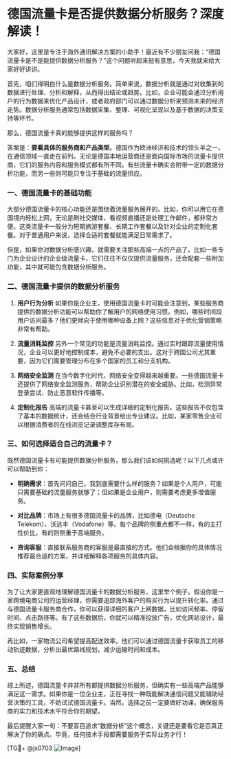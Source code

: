 # 德国流量卡是否提供数据分析服务？深度解读！

大家好，这里是专注于海外通讯解决方案的小助手！最近有不少朋友问我：“德国流量卡是不是能提供数据分析服务？”这个问题听起来挺有意思，今天我就来给大家好好讲讲。

首先，咱们得明白什么是数据分析服务。简单来说，数据分析就是通过对收集到的数据进行处理、分析和解释，从而得出结论或趋势。比如，企业可能会通过分析用户的行为数据来优化产品设计，或者政府部门可以通过数据分析来预测未来的经济走势。数据分析服务通常包括数据采集、整理、可视化呈现以及基于数据的决策支持等环节。

那么，德国流量卡真的能够提供这样的服务吗？

答案是：**要看具体的服务商和产品类型**。德国作为欧洲经济和技术的领头羊之一，在通信领域一直走在前列。无论是德国本地运营商还是面向国际市场的流量卡提供商，它们的服务内容和服务模式都有所不同。有些流量卡确实会附带一定的数据分析功能，而另一些则可能只专注于基础的流量供应。

### 一、德国流量卡的基础功能

大部分德国流量卡的核心功能还是围绕着流量服务展开的。比如，你可以用它在德国境内轻松上网，无论是刷社交媒体、看视频直播还是处理工作邮件，都非常方便。这类流量卡一般分为短期旅游套餐、长期工作套餐以及针对企业的定制化套餐。对于普通用户来说，选择合适的套餐就能满足日常需求了。

但是，如果你对数据分析感兴趣，就需要关注那些高端一点的产品了。比如一些专门为企业设计的企业级流量卡，它们往往不仅仅提供流量服务，还会配套一些附加功能，其中就可能包含数据分析服务。

### 二、德国流量卡提供的数据分析服务

1. **用户行为分析**
   如果你是企业主，使用德国流量卡时可能会注意到，某些服务商提供的数据分析功能可以帮助你了解用户的网络使用习惯。例如，哪些时间段用户访问最多？他们更倾向于使用哪种设备上网？这些信息对于优化营销策略非常有帮助。

2. **流量消耗监控**
   另外一个常见的功能是流量消耗监控。通过实时跟踪流量使用情况，企业可以更好地控制成本，避免不必要的支出。这对于跨国公司尤其重要，因为它们需要管理分布在多个国家的员工和分支机构。

3. **网络安全监测**
   在当今数字化时代，网络安全变得越来越重要。一些德国流量卡还提供了网络安全监测服务，帮助企业识别潜在的安全威胁。比如，检测异常登录尝试、防止恶意软件传播等。

4. **定制化报告**
   高端的流量卡甚至可以生成详细的定制化报告。这些报告不仅包含了基本的数据统计，还会结合行业背景给出专业建议。比如，某家零售企业可以根据消费者的在线浏览记录调整库存布局。

### 三、如何选择适合自己的流量卡？

既然德国流量卡有可能提供数据分析服务，那么我们该如何挑选呢？以下几点或许可以帮助到你：

- **明确需求**：首先问问自己，我到底需要什么样的服务？如果是个人用户，可能只需要基础的流量服务就够了；但如果是企业用户，则需要考虑更多增值服务。
  
- **对比品牌**：市场上有很多德国流量卡的品牌，比如德电（Deutsche Telekom）、沃达丰（Vodafone）等。每个品牌的侧重点都不一样，有的主打性价比，有的则侧重于高端服务。
  
- **咨询客服**：直接联系服务商的客服是最直接的方式。他们会根据你的具体情况推荐最合适的方案，并详细解释各项服务的具体内容。

### 四、实际案例分享

为了让大家更直观地理解德国流量卡的数据分析服务，这里举个例子。假设你是一家跨境电商公司的运营经理，你需要追踪海外客户的购买行为以提升转化率。通过与德国流量卡服务商合作，你可以获得详细的客户上网数据，比如访问频率、停留时间、点击路径等。有了这些数据后，你就可以精准投放广告，优化网站设计，最终实现销售增长。

再比如，一家物流公司希望提高配送效率。他们可以通过德国流量卡获取员工的移动轨迹数据，分析出最优路线规划，减少运输时间和成本。

### 五、总结

综上所述，德国流量卡并非所有都提供数据分析服务，但确实有一些高端产品能够满足这一需求。如果你是一位企业主，正在寻找一种既能解决通信问题又能辅助经营决策的工具，不妨试试德国流量卡。当然，选择之前一定要做好功课，确保服务商的实力和技术水平符合你的期望。

最后提醒大家一句：不要盲目追求“数据分析”这个概念，关键还是要看它是否真正解决了你的痛点。毕竟，任何技术手段都需要服务于实际业务才行！

[TG💪+ @jx0703 ![Image](https://github.com/user-attachments/assets/dbca1d08-cadb-493c-b0ec-ad6f7a83f270)]